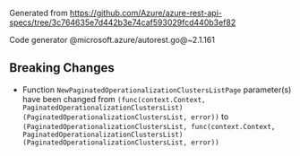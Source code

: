 Generated from https://github.com/Azure/azure-rest-api-specs/tree/3c764635e7d442b3e74caf593029fcd440b3ef82

Code generator @microsoft.azure/autorest.go@~2.1.161

## Breaking Changes

- Function `NewPaginatedOperationalizationClustersListPage` parameter(s) have been changed from `(func(context.Context, PaginatedOperationalizationClustersList) (PaginatedOperationalizationClustersList, error))` to `(PaginatedOperationalizationClustersList, func(context.Context, PaginatedOperationalizationClustersList) (PaginatedOperationalizationClustersList, error))`
